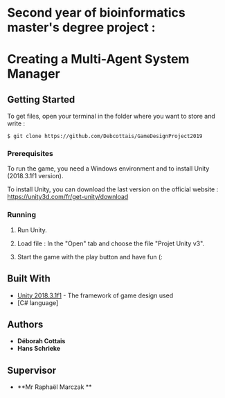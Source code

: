 # Second year of bioinformatics master's degree project :
# Creating a Multi-Agent System Manager

## Getting Started

To get files, open your terminal in the folder where you want to store and write : 

```
$ git clone https://github.com/Debcottais/GameDesignProject2019
```

### Prerequisites

To run the game, you need a Windows environment and to install Unity (2018.3.1f1 version). 

To install Unity, you can download the last version on the official website : https://unity3d.com/fr/get-unity/download


### Running

1) Run Unity.

2) Load file : In the "Open" tab and choose the file "Projet Unity v3". 


3) Start the game with the play button and have fun (: 


## Built With

* [Unity 2018.3.1f1](https://unity3d.com/fr/get-unity/download) - The framework of game design used
* [C# language]


## Authors

* **Déborah Cottais** 
* **Hans Schrieke** 


## Supervisor 

* **Mr Raphaël Marczak ** 
